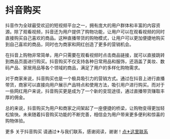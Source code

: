 # 抖音购买

抖音作为全球最受欢迎的短视频平台之一，拥有庞大的用户群体和丰富的内容资源。除了观看视频，抖音还为用户提供了购物功能，让用户可以在观看视频的同时直接购买自己喜欢的商品。这种直播带货的购物模式，让用户可以更加便捷地购买到自己喜欢的商品，同时也为商家和网红创造了更多的营销机会。

在抖音上购物非常简单，用户只需要在观看视频时点击商品链接，就可以直接跳转到商品页面进行购买。抖音购买不仅支持各种日常用品和服饰，还涵盖了美妆、数码产品、家居用品等各个领域的商品，满足了用户的多样化购物需求。

对于商家来说，抖音购买也是一个极具吸引力的营销方式。通过在抖音上进行直播带货，商家可以直接向用户展示产品特点和使用方法，吸引用户进行购买。而对于一些网红用户来说，抖音购买更是成为了一个新的变现途径，通过直播带货赚取丰厚的佣金。

总的来说，抖音购买为用户和商家之间架起了一座便捷的桥梁，让购物变得更加轻松愉快。未来随着抖音购买功能的不断完善，相信会为用户带来更多便利和惊喜的购物体验。

更多 关于抖音购买 请通过✈与我们联系，感谢阅读，谢谢！[点✈这里联系](https://gg.k02.cc)